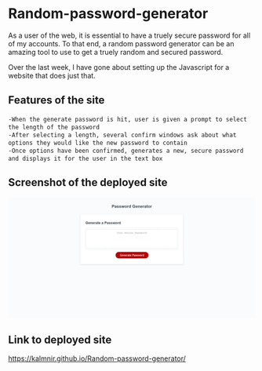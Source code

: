 # Random-password-generator
As a user of the web, it is essential to have a truely secure password for all of my accounts.
To that end, a random password generator can be an amazing tool to use to get a truely random and secured password.

Over the last week, I have gone about setting up the Javascript for a website that does just that.

## Features of the site

```
-When the generate password is hit, user is given a prompt to select the length of the password
-After selecting a length, several confirm windows ask about what options they would like the new password to contain
-Once options have been confirmed, generates a new, secure password and displays it for the user in the text box

```

## Screenshot of the deployed site

![website screenshot](https://github.com/Kalmnir/Random-password-generator/blob/main/screenshot/deployed-site.png)

## Link to deployed site
https://kalmnir.github.io/Random-password-generator/
